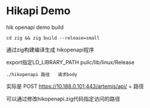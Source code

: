 # Hikapi Demo

hik openapi demo build

```
cd zig && zig build --release=small
```

通过zig构建编译生成  hikopenapi程序

export指定LD_LIBRARY_PATH pulic/lib/linux/Release


```
./hikopenapi 路径   请求body
```

实际是 POST  https://10.188.0.101:443/artemis/api/ + 路径 

可以通过修改hikopenapi.zig代码指定访问的路径